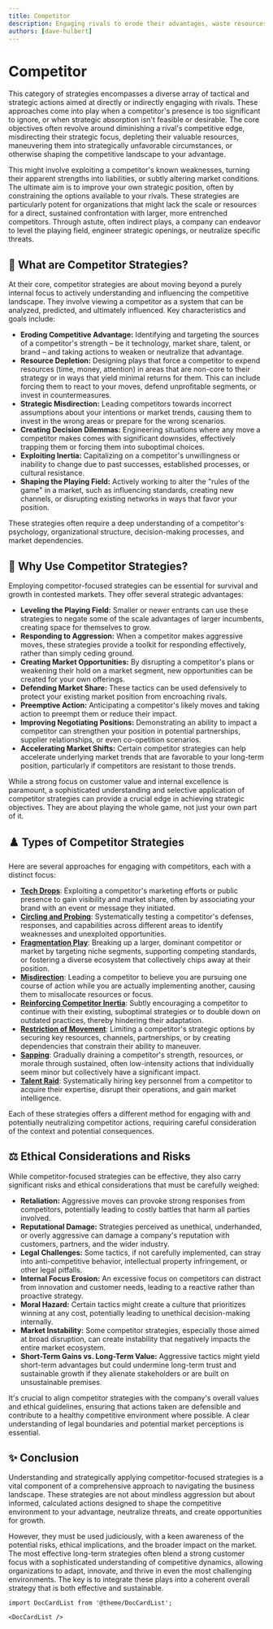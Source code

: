 ```yaml
---
title: Competitor
description: Engaging rivals to erode their advantages, waste resources, or neutralize threats.
authors: [dave-hulbert]
---
```


# Competitor

This category of strategies encompasses a diverse array of tactical and strategic actions aimed at directly or indirectly engaging with rivals. These approaches come into play when a competitor's presence is too significant to ignore, or when strategic absorption isn't feasible or desirable. The core objectives often revolve around diminishing a rival's competitive edge, misdirecting their strategic focus, depleting their valuable resources, maneuvering them into strategically unfavorable circumstances, or otherwise shaping the competitive landscape to your advantage.

This might involve exploiting a competitor's known weaknesses, turning their apparent strengths into liabilities, or subtly altering market conditions. The ultimate aim is to improve your own strategic position, often by constraining the options available to your rivals. These strategies are particularly potent for organizations that might lack the scale or resources for a direct, sustained confrontation with larger, more entrenched competitors. Through astute, often indirect plays, a company can endeavor to level the playing field, engineer strategic openings, or neutralize specific threats.

## 🤔 **What are Competitor Strategies?**

At their core, competitor strategies are about moving beyond a purely internal focus to actively understanding and influencing the competitive landscape. They involve viewing a competitor as a system that can be analyzed, predicted, and ultimately influenced. Key characteristics and goals include:

*   **Eroding Competitive Advantage:** Identifying and targeting the sources of a competitor's strength – be it technology, market share, talent, or brand – and taking actions to weaken or neutralize that advantage.
*   **Resource Depletion:** Designing plays that force a competitor to expend resources (time, money, attention) in areas that are non-core to their strategy or in ways that yield minimal returns for them. This can include forcing them to react to your moves, defend unprofitable segments, or invest in countermeasures.
*   **Strategic Misdirection:** Leading competitors towards incorrect assumptions about your intentions or market trends, causing them to invest in the wrong areas or prepare for the wrong scenarios.
*   **Creating Decision Dilemmas:** Engineering situations where any move a competitor makes comes with significant downsides, effectively trapping them or forcing them into suboptimal choices.
*   **Exploiting Inertia:** Capitalizing on a competitor's unwillingness or inability to change due to past successes, established processes, or cultural resistance.
*   **Shaping the Playing Field:** Actively working to alter the "rules of the game" in a market, such as influencing standards, creating new channels, or disrupting existing networks in ways that favor your position.

These strategies often require a deep understanding of a competitor's psychology, organizational structure, decision-making processes, and market dependencies.

## 🚀 **Why Use Competitor Strategies?**

Employing competitor-focused strategies can be essential for survival and growth in contested markets. They offer several strategic advantages:

*   **Leveling the Playing Field:** Smaller or newer entrants can use these strategies to negate some of the scale advantages of larger incumbents, creating space for themselves to grow.
*   **Responding to Aggression:** When a competitor makes aggressive moves, these strategies provide a toolkit for responding effectively, rather than simply ceding ground.
*   **Creating Market Opportunities:** By disrupting a competitor's plans or weakening their hold on a market segment, new opportunities can be created for your own offerings.
*   **Defending Market Share:** These tactics can be used defensively to protect your existing market position from encroaching rivals.
*   **Preemptive Action:** Anticipating a competitor's likely moves and taking action to preempt them or reduce their impact.
*   **Improving Negotiating Positions:** Demonstrating an ability to impact a competitor can strengthen your position in potential partnerships, supplier relationships, or even co-opetition scenarios.
*   **Accelerating Market Shifts:** Certain competitor strategies can help accelerate underlying market trends that are favorable to your long-term position, particularly if competitors are resistant to those trends.

While a strong focus on customer value and internal excellence is paramount, a sophisticated understanding and selective application of competitor strategies can provide a crucial edge in achieving strategic objectives. They are about playing the whole game, not just your own part of it.

## ♟️ **Types of Competitor Strategies**

Here are several approaches for engaging with competitors, each with a distinct focus:

*   **[Tech Drops](/strategies/competitor/tech-drops)**: Exploiting a competitor's marketing efforts or public presence to gain visibility and market share, often by associating your brand with an event or message they initiated.
*   **[Circling and Probing](/strategies/competitor/circling-and-probing)**: Systematically testing a competitor's defenses, responses, and capabilities across different areas to identify weaknesses and unexploited opportunities.
*   **[Fragmentation Play](/strategies/competitor/fragmentation-play)**: Breaking up a larger, dominant competitor or market by targeting niche segments, supporting competing standards, or fostering a diverse ecosystem that collectively chips away at their position.
*   **[Misdirection](/strategies/competitor/misdirection)**: Leading a competitor to believe you are pursuing one course of action while you are actually implementing another, causing them to misallocate resources or focus.
*   **[Reinforcing Competitor Inertia](/strategies/competitor/reinforcing-competitor-inertia)**: Subtly encouraging a competitor to continue with their existing, suboptimal strategies or to double down on outdated practices, thereby hindering their adaptation.
*   **[Restriction of Movement](/strategies/competitor/restriction-of-movement)**: Limiting a competitor's strategic options by securing key resources, channels, partnerships, or by creating dependencies that constrain their ability to maneuver.
*   **[Sapping](/strategies/competitor/sapping)**: Gradually draining a competitor's strength, resources, or morale through sustained, often low-intensity actions that individually seem minor but collectively have a significant impact.
*   **[Talent Raid](/strategies/competitor/talent-raid)**: Systematically hiring key personnel from a competitor to acquire their expertise, disrupt their operations, and gain market intelligence.

Each of these strategies offers a different method for engaging with and potentially neutralizing competitor actions, requiring careful consideration of the context and potential consequences.

## ⚖️ **Ethical Considerations and Risks**

While competitor-focused strategies can be effective, they also carry significant risks and ethical considerations that must be carefully weighed:

*   **Retaliation:** Aggressive moves can provoke strong responses from competitors, potentially leading to costly battles that harm all parties involved.
*   **Reputational Damage:** Strategies perceived as unethical, underhanded, or overly aggressive can damage a company's reputation with customers, partners, and the wider industry.
*   **Legal Challenges:** Some tactics, if not carefully implemented, can stray into anti-competitive behavior, intellectual property infringement, or other legal pitfalls.
*   **Internal Focus Erosion:** An excessive focus on competitors can distract from innovation and customer needs, leading to a reactive rather than proactive strategy.
*   **Moral Hazard:** Certain tactics might create a culture that prioritizes winning at any cost, potentially leading to unethical decision-making internally.
*   **Market Instability:** Some competitor strategies, especially those aimed at broad disruption, can create instability that negatively impacts the entire market ecosystem.
*   **Short-Term Gains vs. Long-Term Value:** Aggressive tactics might yield short-term advantages but could undermine long-term trust and sustainable growth if they alienate stakeholders or are built on unsustainable premises.

It's crucial to align competitor strategies with the company's overall values and ethical guidelines, ensuring that actions taken are defensible and contribute to a healthy competitive environment where possible. A clear understanding of legal boundaries and potential market perceptions is essential.

## ✨ **Conclusion**

Understanding and strategically applying competitor-focused strategies is a vital component of a comprehensive approach to navigating the business landscape. These strategies are not about mindless aggression but about informed, calculated actions designed to shape the competitive environment to your advantage, neutralize threats, and create opportunities for growth.

However, they must be used judiciously, with a keen awareness of the potential risks, ethical implications, and the broader impact on the market. The most effective long-term strategies often blend a strong customer focus with a sophisticated understanding of competitive dynamics, allowing organizations to adapt, innovate, and thrive in even the most challenging environments. The key is to integrate these plays into a coherent overall strategy that is both effective and sustainable.

```mdx-code-block
import DocCardList from '@theme/DocCardList';

<DocCardList />
```
